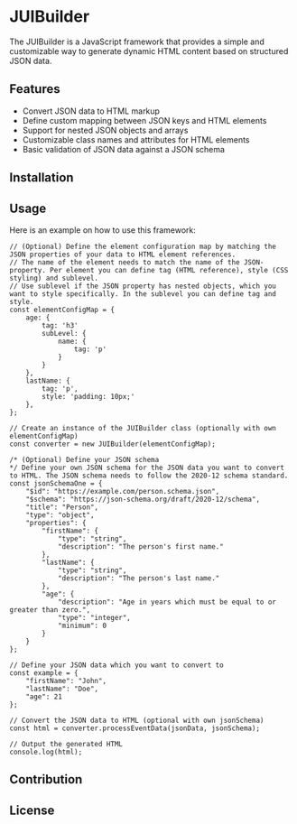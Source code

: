 # JUIBuilder

The JUIBuilder is a JavaScript framework that provides a simple and customizable way to generate dynamic HTML content based on structured JSON data.

## Features

- Convert JSON data to HTML markup
- Define custom mapping between JSON keys and HTML elements
- Support for nested JSON objects and arrays
- Customizable class names and attributes for HTML elements
- Basic validation of JSON data against a JSON schema

## Installation

## Usage
Here is an example on how to use this framework: 
```
// (Optional) Define the element configuration map by matching the JSON properties of your data to HTML element references.
// The name of the element needs to match the name of the JSON-property. Per element you can define tag (HTML reference), style (CSS styling) and sublevel.
// Use sublevel if the JSON property has nested objects, which you want to style specifically. In the sublevel you can define tag and style.
const elementConfigMap = {
    age: {
        tag: 'h3'
        subLevel: {
            name: {
                tag: 'p'
            }
        }
    },
    lastName: {
        tag: 'p',
        style: 'padding: 10px;'
    },
};

// Create an instance of the JUIBuilder class (optionally with own elementConfigMap)
const converter = new JUIBuilder(elementConfigMap);

/* (Optional) Define your JSON schema
*/ Define your own JSON schema for the JSON data you want to convert to HTML. The JSON schema needs to follow the 2020-12 schema standard. 
const jsonSchemaOne = {
    "$id": "https://example.com/person.schema.json",
    "$schema": "https://json-schema.org/draft/2020-12/schema",
    "title": "Person",
    "type": "object",
    "properties": {
        "firstName": {
            "type": "string",
            "description": "The person's first name."
        },
        "lastName": {
            "type": "string",
            "description": "The person's last name."
        },
        "age": {
            "description": "Age in years which must be equal to or greater than zero.",
            "type": "integer",
            "minimum": 0
        }
    }
};

// Define your JSON data which you want to convert to 
const example = {
    "firstName": "John",
    "lastName": "Doe",
    "age": 21
};

// Convert the JSON data to HTML (optional with own jsonSchema)
const html = converter.processEventData(jsonData, jsonSchema);

// Output the generated HTML
console.log(html);
```

## Contribution

## License 
